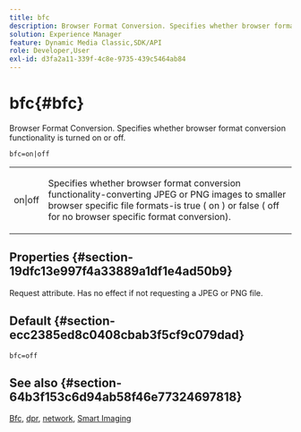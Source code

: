 ```yaml
---
title: bfc
description: Browser Format Conversion. Specifies whether browser format conversion functionality is turned on or off.
solution: Experience Manager
feature: Dynamic Media Classic,SDK/API
role: Developer,User
exl-id: d3fa2a11-339f-4c8e-9735-439c5464ab84
---
```

# bfc{#bfc}

Browser Format Conversion. Specifies whether browser format conversion functionality is turned on or off.

 `bfc=on|off`

<table id="simpletable_2D23B1B282CD4216AB5BE7E7430D1B3F"> 
 <tr class="strow"> 
  <td class="stentry"> <p> <span class="codeph"> on|off </span> </p> </td> 
  <td class="stentry"> <p>Specifies whether browser format conversion functionality-converting JPEG or PNG images to smaller browser specific file formats-is true ( <span class="codeph"> on </span>) or false ( <span class="codeph"> off </span> for no browser specific format conversion). </p> </td> 
 </tr> 
</table>

## Properties {#section-19dfc13e997f4a33889a1df1e4ad50b9}

Request attribute. Has no effect if not requesting a JPEG or PNG file.

## Default {#section-ecc2385ed8c0408cbab3f5cf9c079dad}

`bfc=off`

## See also {#section-64b3f153c6d94ab58f46e77324697818}

[Bfc](../../../../../is-api/image-catalog/image-serving-api-ref/c-image-catalog-reference/c-attributes-reference/r-bfc.md#reference-5217a41d9d7447d6b0624077eb38d3de), [dpr](/help/aem-is-ir-api/is-api/http-ref/image-serving-api-ref/c-http-protocol-reference/c-command-reference/r-dpr.md), [network](/help/aem-is-ir-api/is-api/http-ref/image-serving-api-ref/c-http-protocol-reference/c-command-reference/r-network.md), [Smart Imaging](https://experienceleague.adobe.com/docs/experience-manager-cloud-service/content/assets/dynamicmedia/imaging-faq.html?lang=en)
